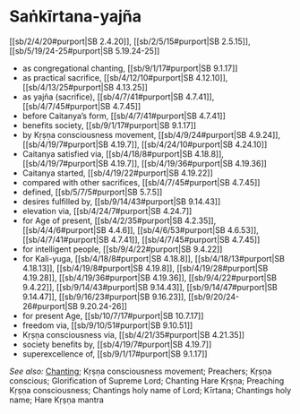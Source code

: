 # Saṅkīrtana-yajña

[[sb/2/4/20#purport|SB 2.4.20]], [[sb/2/5/15#purport|SB 2.5.15]], [[sb/5/19/24-25#purport|SB 5.19.24-25]]

* as congregational chanting, [[sb/9/1/17#purport|SB 9.1.17]]
* as practical sacrifice, [[sb/4/12/10#purport|SB 4.12.10]], [[sb/4/13/25#purport|SB 4.13.25]]
* as yajña (sacrifice), [[sb/4/7/41#purport|SB 4.7.41]], [[sb/4/7/45#purport|SB 4.7.45]]
* before Caitanya’s form, [[sb/4/7/41#purport|SB 4.7.41]]
* benefits society, [[sb/9/1/17#purport|SB 9.1.17]]
* by Kṛṣṇa consciousness movement, [[sb/4/9/24#purport|SB 4.9.24]], [[sb/4/19/7#purport|SB 4.19.7]], [[sb/4/24/10#purport|SB 4.24.10]]
* Caitanya satisfied via, [[sb/4/18/8#purport|SB 4.18.8]], [[sb/4/19/7#purport|SB 4.19.7]], [[sb/4/19/36#purport|SB 4.19.36]]
* Caitanya started, [[sb/4/19/22#purport|SB 4.19.22]]
* compared with other sacrifices, [[sb/4/7/45#purport|SB 4.7.45]]
* defined, [[sb/5/7/5#purport|SB 5.7.5]]
* desires fulfilled by, [[sb/9/14/43#purport|SB 9.14.43]]
* elevation via, [[sb/4/24/7#purport|SB 4.24.7]]
* for Age of present, [[sb/4/2/35#purport|SB 4.2.35]], [[sb/4/4/6#purport|SB 4.4.6]], [[sb/4/6/53#purport|SB 4.6.53]], [[sb/4/7/41#purport|SB 4.7.41]], [[sb/4/7/45#purport|SB 4.7.45]]
* for intelligent people, [[sb/9/4/22#purport|SB 9.4.22]]
* for Kali-yuga, [[sb/4/18/8#purport|SB 4.18.8]], [[sb/4/18/13#purport|SB 4.18.13]], [[sb/4/19/8#purport|SB 4.19.8]], [[sb/4/19/28#purport|SB 4.19.28]], [[sb/4/19/36#purport|SB 4.19.36]], [[sb/9/4/22#purport|SB 9.4.22]], [[sb/9/14/43#purport|SB 9.14.43]], [[sb/9/14/47#purport|SB 9.14.47]], [[sb/9/16/23#purport|SB 9.16.23]], [[sb/9/20/24-26#purport|SB 9.20.24-26]]
* for present Age, [[sb/10/7/17#purport|SB 10.7.17]]
* freedom via, [[sb/9/10/51#purport|SB 9.10.51]]
* Kṛṣṇa consciousness via, [[sb/4/21/35#purport|SB 4.21.35]]
* society benefits by, [[sb/4/19/7#purport|SB 4.19.7]]
* superexcellence of, [[sb/9/1/17#purport|SB 9.1.17]]

*See also:* [Chanting](entries/chanting.md); Kṛṣṇa consciousness movement; Preachers; Kṛṣṇa conscious; Glorification of Supreme Lord; Chanting Hare Kṛṣṇa; Preaching Kṛṣṇa consciousness; Chantings holy name of Lord; Kīrtana; Chantings holy name; Hare Kṛṣṇa mantra
